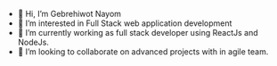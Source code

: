- 👋 Hi, I’m Gebrehiwot Nayom
- 👀 I’m interested in Full Stack web application development
- 🌱 I’m currently working as full stack developer using ReactJs and NodeJs.
- 💞️ I’m looking to collaborate on advanced projects with in agile team.

<!---
gebrina/gebrina is a ✨ special ✨ repository because its `README.md` (this file) appears on your GitHub profile.
You can click the Preview link to take a look at your changes.
--->
